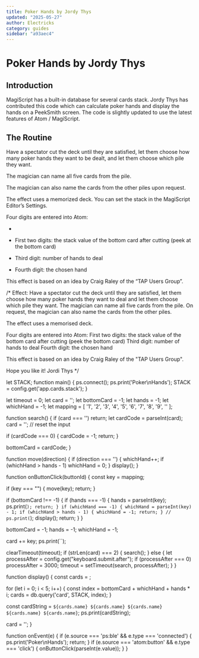 ```yaml
---
title: Poker Hands by Jordy Thys
updated: "2025-05-27"
author: Electricks
category: guides
sidebar: "a93aec4"
---
```


# Poker Hands by Jordy Thys

## Introduction

 
 
 
 
 MagiScript has a built-in database for several cards stack. Jordy Thys has contributed this code which can calculate poker hands and display the hands on a PeekSmith screen. The code is slightly updated to use the latest features of Atom / MagiScript.

 
 
 
 
 ## The Routine

 
 
 
 
 Have a spectator cut the deck until they are satisfied, let them choose how many poker hands they want to be dealt, and let them choose which pile they want.

The magician can name all five cards from the pile.

The magician can also name the cards from the other piles upon request.

The effect uses a memorized deck. You can set the stack in the MagiScript Editor’s Settings.

Four digits are entered into Atom:

- 

- First two digits: the stack value of the bottom card after cutting (peek at the bottom card)

- Third digit: number of hands to deal

- Fourth digit: the chosen hand

This effect is based on an idea by Craig Raley of the “TAP Users Group”.

 
 
 
 
 
 
 
 /*
 Effect:
 Have a spectator cut the deck until they are
 satisfied, let them choose how many poker hands
 they want to deal and let them choose which pile
 they want.
 The magician can name all five cards from the pile.
 On request, the magician can also name the cards
 from the other piles.

 The effect uses a memorised deck.

 Four digits are entered into Atom:
 First two digits: the stack value of the bottom
 card after cutting (peek the bottom card)
 Third digit: number of hands to deal
 Fourth digit: the chosen hand

 This effect is based on an idea by Craig Raley
 of the "TAP Users Group".

 Hope you like it!
 Jordi Thys
*/

let STACK;
function main() {
 ps.connect();
 ps.print('Poker\nHands');
 STACK = config.get('app.cards.stack');
}

let timeout = 0;
let card = '';
let bottomCard = -1;
let hands = -1;
let whichHand = -1;
let mapping = [
 '1', '2', '3',
 '4', '5', '6',
 '7', '8', '9',
 ''
];

function search() {
 if (card === '') return;
 let cardCode = parseInt(card);
 card = ''; // reset the input

 if (cardCode === 0) {
 cardCode = -1;
 return;
 }

 bottomCard = cardCode;
}

function move(direction) {
 if (direction === '') {
 whichHand++;
 if (whichHand > hands - 1) whichHand = 0;
 }
 display();
}

function onButtonClick(buttonId) {
 const key = mapping;

 if (key === "") {
 move(key);
 return;
 }

 if (bottomCard !== -1) {
 if (hands === -1) {
 hands = parseInt(key);
 ps.print(``);
 return;
 }
 if (whichHand === -1) {
 whichHand = parseInt(key) - 1;
 if (whichHand > hands - 1) {
 whichHand = -1;
 return;
 }
 // ps.print(``);
 display();
 return;
 }
 }

 bottomCard = -1;
 hands = -1;
 whichHand = -1;

 card += key;
 ps.print(``);

 clearTimeout(timeout);
 if (strLen(card) === 2) {
 search();
 } else {
 let processAfter = config.get("keyboard.submit.after");
 if (processAfter === 0) processAfter = 3000;
 timeout = setTimeout(search, processAfter);
 }
}

function display() {
 const cards = ;

 for (let i = 0; i < 5; i++) {
 const index = bottomCard + whichHand + hands * i;
 cards = db.query('card', STACK, index);
 }

 const cardString = `${cards.name} ${cards.name} ${cards.name} ${cards.name} ${cards.name}`;
 ps.print(cardString);

 card = '';
}

function onEvent(e) {
 if (e.source === 'ps:ble' && e.type === 'connected') {
 ps.print('Poker\nHands');
 return;
 }
 if (e.source === 'atom:button' && e.type === 'click') {
 onButtonClick(parseInt(e.value));
 }
}